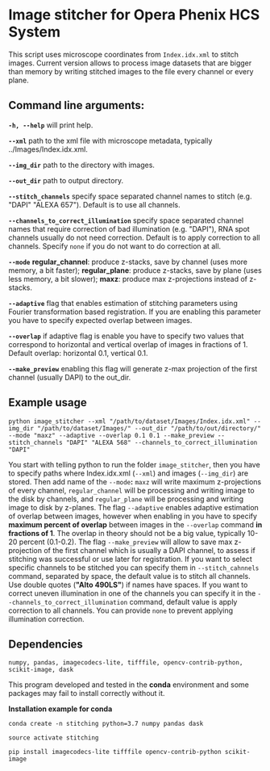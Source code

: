 # Image stitcher for Opera Phenix HCS System 

This script uses microscope coordinates from `Index.idx.xml` to stitch images.
Current version allows to process image datasets that are bigger than memory by writing stitched images to the file every channel or every plane.

## Command line arguments:
**`-h, --help`**    will print help.

**`--xml`**   path to the xml file with microscope metadata, typically ../Images/Index.idx.xml.

**`--img_dir`**   path to the directory with images.

**`--out_dir`**   path to output directory.

**`--stitch_channels`**   specify space separated channel names to stitch (e.g. "DAPI" "ALEXA 657"). Default is to use all channels.

**`--channels_to_correct_illumination`**  specify space separated channel names that require correction of bad illumination (e.g. "DAPI"), RNA spot channels usually do not need correction. Default is to apply correction to all channels. Specify `none` if you do not want to do correction at all.

**`--mode`**  **regular_channel**: produce z-stacks, save by channel (uses more memory, a bit faster); 
            **regular_plane**: produce z-stacks, save by plane (uses less memory, a bit slower); 
            **maxz**: produce max z-projections instead of z-stacks.
            
**`--adaptive`**    flag that enables estimation of stitching parameters using Fourier transformation based registration. If you are enabling this parameter you have to specify expected overlap between images.

**`--overlap`**     if adaptive flag is enable you have to specify two values that correspond to horizontal and vertical overlap of images in fractions of 1. Default overlap: horizontal 0.1, vertical 0.1.

**`--make_preview`**  enabling this flag will generate z-max projection of the first channel (usually DAPI) to the out_dir.

## Example usage

`python image_stitcher --xml "/path/to/dataset/Images/Index.idx.xml" --img_dir "/path/to/dataset/Images/" --out_dir "/path/to/out/directory/" --mode "maxz" --adaptive --overlap 0.1 0.1 --make_preview --stitch_channels "DAPI" "ALEXA 568" --channels_to_correct_illumination "DAPI"`

You start with telling python to run the folder `image_stitcher`, then you have to specify paths where Index.idx.xml (`--xml`) and images (`--img_dir`) are stored. 
Then add name of the `--mode`**:** `maxz` will write maximum z-projections of every channel, `regular_channel` will be processing and writing image to the disk by channels, and `regular_plane` will be processing and writing image to disk by z-planes. 
The flag `--adaptive` enables adaptive estimation of overlap between images, however when enabling in you have to specify **maximum percent of overlap** between images in the `--overlap` command **in fractions of 1**. The overlap in theory should not be a big value, typically 10-20 percent (0.1-0.2). 
The flag `--make_preview` will allow to save max z-projection of the first channel which is usually a DAPI channel, to assess if stitching was successful or use later for registration. 
If you want to select specific channels to be stitched you can specify them in `--stitch_cahnnels` command, separated by space, the default value is to stitch all channels. Use double quotes (**"Alto 490LS"**) if names have spaces. 
If you want to correct uneven illumination in one of the channels you can specify it in the `--channels_to_correct_illumination` command, default value is apply correction to all channels. You can provide `none` to prevent applying illumination correction.


## Dependencies

`numpy, pandas, imagecodecs-lite, tifffile, opencv-contrib-python, scikit-image, dask`

This program developed and tested in the **conda** environment and some packages may fail to install correctly without it.

**Installation example for conda**

`conda create -n stitching python=3.7 numpy pandas dask`

`source activate stitching`

`pip install imagecodecs-lite tifffile opencv-contrib-python scikit-image`

